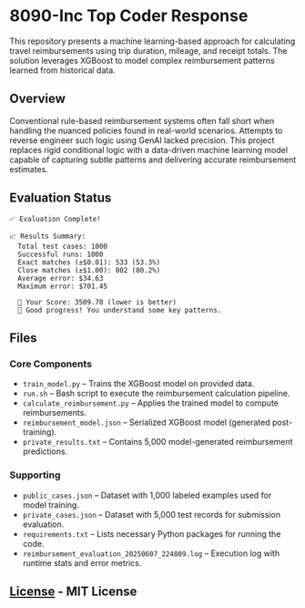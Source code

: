 # 8090-Inc Top Coder Response

This repository presents a machine learning-based approach for calculating travel reimbursements using trip duration, mileage, and receipt totals. The solution leverages XGBoost to model complex reimbursement patterns learned from historical data.

## Overview
Conventional rule-based reimbursement systems often fall short when handling the nuanced policies found in real-world scenarios. Attempts to reverse engineer such logic using GenAI lacked precision. This project replaces rigid conditional logic with a data-driven machine learning model capable of capturing subtle patterns and delivering accurate reimbursement estimates.


## Evaluation Status
```
✅ Evaluation Complete!

📈 Results Summary:
  Total test cases: 1000
  Successful runs: 1000
  Exact matches (±$0.01): 533 (53.3%)
  Close matches (±$1.00): 802 (80.2%)
  Average error: $34.63
  Maximum error: $701.45

  🎯 Your Score: 3509.70 (lower is better)
  🥉 Good progress! You understand some key patterns.
```

## Files
### Core Components
* `train_model.py`  – Trains the XGBoost model on provided data.
* `run.sh` – Bash script to execute the reimbursement calculation pipeline.
* `calculate_reimbursement.py` – Applies the trained model to compute reimbursements.
* `reimbursement_model.json` – Serialized XGBoost model (generated post-training).
* `private_results.txt` – Contains 5,000 model-generated reimbursement predictions.

### Supporting 
* `public_cases.json` – Dataset with 1,000 labeled examples used for model training.
* `private_cases.json` – Dataset with 5,000 test records for submission evaluation.
* `requirements.txt` – Lists necessary Python packages for running the code.
* `reimbursement_evaluation_20250607_224809.log` – Execution log with runtime stats and error metrics.

## [License](LICENSE.md) - MIT License
